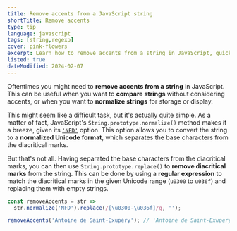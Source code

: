 ```yaml
---
title: Remove accents from a JavaScript string
shortTitle: Remove accents
type: tip
language: javascript
tags: [string,regexp]
cover: pink-flowers
excerpt: Learn how to remove accents from a string in JavaScript, quickly and efficiently.
listed: true
dateModified: 2024-02-07
---
```


Oftentimes you might need to **remove accents from a string** in JavaScript. This can be useful when you want to **compare strings** without considering accents, or when you want to **normalize strings** for storage or display.

This might seem like a difficult task, but it's actually quite simple. As a matter of fact, JavaScript's `String.prototype.normalize()` method makes it a breeze, given its [`'NFD'`](https://developer.mozilla.org/en-US/docs/Web/JavaScript/Reference/Global_Objects/String/normalize#nfd) option. This option allows you to convert the string to a **normalized Unicode format**, which separates the base characters from the diacritical marks.

But that's not all. Having separated the base characters from the diacritical marks, you can then use `String.prototype.replace()` to **remove diacritical marks** from the string. This can be done by using a **regular expression** to match the diacritical marks in the given Unicode range (`u0300` to `u036f`) and replacing them with empty strings.

```js
const removeAccents = str =>
  str.normalize('NFD').replace(/[\u0300-\u036f]/g, '');

removeAccents('Antoine de Saint-Exupéry'); // 'Antoine de Saint-Exupery'
```
